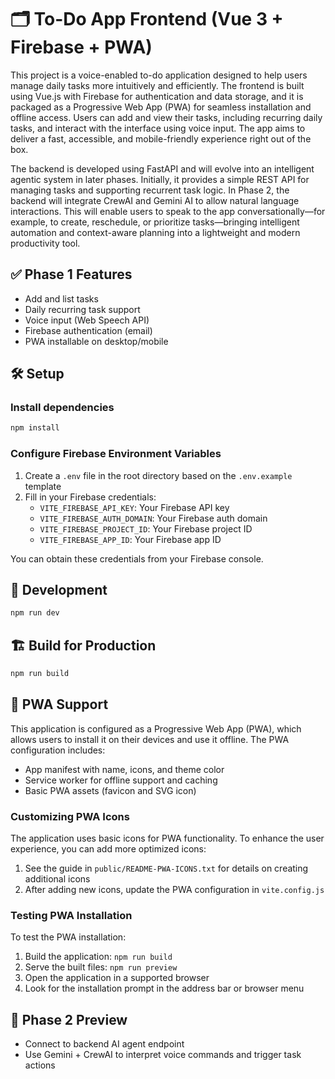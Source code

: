 # 🗂️ To-Do App Frontend (Vue 3 + Firebase + PWA)

This project is a voice-enabled to-do application designed to help users manage daily tasks more intuitively and efficiently. The frontend is built using Vue.js with Firebase for authentication and data storage, and it is packaged as a Progressive Web App (PWA) for seamless installation and offline access. Users can add and view their tasks, including recurring daily tasks, and interact with the interface using voice input. The app aims to deliver a fast, accessible, and mobile-friendly experience right out of the box.

The backend is developed using FastAPI and will evolve into an intelligent agentic system in later phases. Initially, it provides a simple REST API for managing tasks and supporting recurrent task logic. In Phase 2, the backend will integrate CrewAI and Gemini AI to allow natural language interactions. This will enable users to speak to the app conversationally—for example, to create, reschedule, or prioritize tasks—bringing intelligent automation and context-aware planning into a lightweight and modern productivity tool.

## ✅ Phase 1 Features
- Add and list tasks
- Daily recurring task support
- Voice input (Web Speech API)
- Firebase authentication (email)
- PWA installable on desktop/mobile

## 🛠️ Setup

### Install dependencies
```bash
npm install
```

### Configure Firebase Environment Variables
1. Create a `.env` file in the root directory based on the `.env.example` template
2. Fill in your Firebase credentials:
   - `VITE_FIREBASE_API_KEY`: Your Firebase API key
   - `VITE_FIREBASE_AUTH_DOMAIN`: Your Firebase auth domain
   - `VITE_FIREBASE_PROJECT_ID`: Your Firebase project ID
   - `VITE_FIREBASE_APP_ID`: Your Firebase app ID

You can obtain these credentials from your Firebase console.

## 🧪 Development

```bash
npm run dev
```

## 🏗️ Build for Production

```bash
npm run build
```

## 📱 PWA Support

This application is configured as a Progressive Web App (PWA), which allows users to install it on their devices and use it offline. The PWA configuration includes:

- App manifest with name, icons, and theme color
- Service worker for offline support and caching
- Basic PWA assets (favicon and SVG icon)

### Customizing PWA Icons

The application uses basic icons for PWA functionality. To enhance the user experience, you can add more optimized icons:

1. See the guide in `public/README-PWA-ICONS.txt` for details on creating additional icons
2. After adding new icons, update the PWA configuration in `vite.config.js`

### Testing PWA Installation

To test the PWA installation:

1. Build the application: `npm run build`
2. Serve the built files: `npm run preview`
3. Open the application in a supported browser
4. Look for the installation prompt in the address bar or browser menu

## 🧠 Phase 2 Preview

* Connect to backend AI agent endpoint
* Use Gemini + CrewAI to interpret voice commands and trigger task actions
